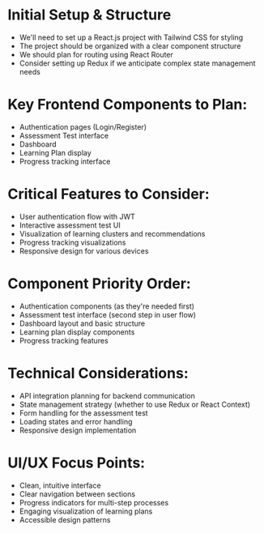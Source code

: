 # Initial Setup & Structure
- We'll need to set up a React.js project with Tailwind CSS for styling
- The project should be organized with a clear component structure
- We should plan for routing using React Router
- Consider setting up Redux if we anticipate complex state management needs

# Key Frontend Components to Plan:
- Authentication pages (Login/Register)
- Assessment Test interface
- Dashboard
- Learning Plan display
- Progress tracking interface

# Critical Features to Consider:
- User authentication flow with JWT
- Interactive assessment test UI
- Visualization of learning clusters and recommendations
- Progress tracking visualizations
- Responsive design for various devices

# Component Priority Order:
- Authentication components (as they're needed first)
- Assessment test interface (second step in user flow)
- Dashboard layout and basic structure
- Learning plan display components
- Progress tracking features

# Technical Considerations:
- API integration planning for backend communication
- State management strategy (whether to use Redux or React Context)
- Form handling for the assessment test
- Loading states and error handling
- Responsive design implementation

# UI/UX Focus Points:
- Clean, intuitive interface
- Clear navigation between sections
- Progress indicators for multi-step processes
- Engaging visualization of learning plans
- Accessible design patterns